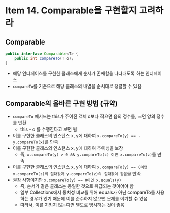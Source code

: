 # Item 14. Comparable을 구현할지 고려하라

## Comparable

```java
public interface Comparable<T> {
	public int compareTo(T o);
}
```

- 해당 인터페이스를 구현한 클래스에게 순서가 존재함을 나타내도록 하는 인터페이스
- `compareTo`를 기준으로 해당 클래스의 배열을 순서대로 정렬할 수 있음

## Comparable의 올바른 구현 방법 (규약)

- `compareTo` 메서드는 this가 주어진 객체 o보다 작으면 음의 정수를, 크면 양의 정수를 반환
    - this - o 를 수행한다고 보면 됨
- 이를 구현한 클래스의 인스턴스 x, y에 대하여 `x.compareTo(y) == -y.compareTo(x)`를 만족
- 이를 구현한 클래스의 인스턴스 x, y에 대하여 추이성을 보장
    - 즉, `x.compareTo(y) > 0 && y.compareTo(z) 이면 x.compareTo(z)`를 만족
- 이를 구현한 클래스의 인스턴스 x, y에 대하여 `x.compareTo(y) == 0이면 x.compareTo(z)의 절대값과 y.compareTo(z)의 절대값이 같음`을 만족
- 권장 사항이지만 `x.compareTo(y) == 0이면 x.equals(y)`
    - 즉, 순서가 같은 클래스는 동일한 것으로 취급되는 것이어야 함
    - 일부 Collections에서 동치성 비교를 위해 equals가 아닌 compareTo를 사용하는 경우가 있기 때문에 이를 준수하지 않으면 문제를 야기할 수 있음
    - 따라서, 이를 지키지 않는다면 별도로 명시하는 것이 좋음
